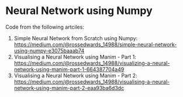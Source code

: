 # Neural Network using Numpy

Code from the following artciles:
1. Simple Neural Network from Scratch using Numpy: https://medium.com/@rossedwards_14988/simple-neural-network-using-numpy-e3075baaab74
2. Visualising a Neural Network using Manim - Part 1: https://medium.com/@rossedwards_14988/visualizing-a-neural-network-using-manim-part-1-664387704a49
3. Visualising a Neural Network using Manim - Part 2: https://medium.com/@rossedwards_14988/visualising-a-neural-network-using-manim-part-2-eaa93ba6d3dc
